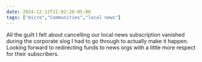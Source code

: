 ```yaml
---
date: 2024-12-12T11:02:20-05:00
tags: ["micro","Communities","local news"]
---
```

All the guilt I felt about cancelling our local news subscription vanished during the corporate slog I had to go through to actually make it happen. Looking forward to redirecting funds to news orgs with a little more respect for their subscribers.
